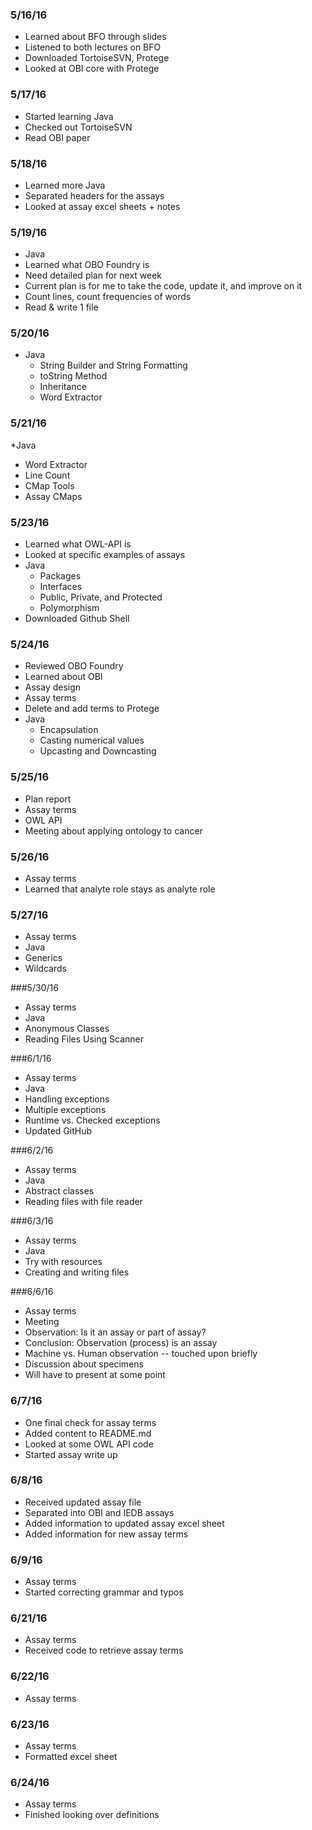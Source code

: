 ### 5/16/16
* Learned about BFO through slides
* Listened to both lectures on BFO
* Downloaded TortoiseSVN, Protege
* Looked at OBI core with Protege

### 5/17/16
* Started learning Java
* Checked out TortoiseSVN
* Read OBI paper

### 5/18/16
* Learned more Java
* Separated headers for the assays
* Looked at assay excel sheets + notes

### 5/19/16
* Java
* Learned what OBO Foundry is
* Need detailed plan for next week
* Current plan is for me to take the code, update it, and improve on it
* Count lines, count frequencies of words
* Read & write 1 file

### 5/20/16
* Java
  * String Builder and String Formatting
  * toString Method 
  * Inheritance
  * Word Extractor

### 5/21/16
*Java 
  * Word Extractor
  * Line Count
  * CMap Tools
  * Assay CMaps

### 5/23/16
* Learned what OWL-API is 
* Looked at specific examples of assays
* Java 
  * Packages
  * Interfaces
  * Public, Private, and Protected
  * Polymorphism
* Downloaded Github Shell

### 5/24/16
* Reviewed OBO Foundry 
* Learned about OBI
* Assay design
* Assay terms
* Delete and add terms to Protege
* Java
  * Encapsulation
  * Casting numerical values
  * Upcasting and Downcasting

### 5/25/16
* Plan report
* Assay terms
* OWL API
* Meeting about applying ontology to cancer

### 5/26/16
* Assay terms
* Learned that analyte role stays as analyte role

### 5/27/16
* Assay terms
* Java
 * Generics
 * Wildcards

###5/30/16
* Assay terms
* Java
 * Anonymous Classes
 * Reading Files Using Scanner

###6/1/16
* Assay terms
* Java
 * Handling exceptions
 * Multiple exceptions
 * Runtime vs. Checked exceptions
* Updated GitHub

###6/2/16
* Assay terms
* Java
 * Abstract classes
 * Reading files with file reader

###6/3/16
* Assay terms
* Java
 * Try with resources
 * Creating and writing files
 
###6/6/16
* Assay terms
* Meeting
 * Observation: Is it an assay or part of assay?
 * Conclusion: Observation (process) is an assay
 * Machine vs. Human observation -- touched upon briefly
 * Discussion about specimens
* Will have to present at some point

### 6/7/16
* One final check for assay terms
* Added content to README.md
* Looked at some OWL API code
* Started assay write up

### 6/8/16
* Received updated assay file
* Separated into OBI and IEDB assays
* Added information to updated assay excel sheet
* Added information for new assay terms

### 6/9/16
* Assay terms
* Started correcting grammar and typos

### 6/21/16
* Assay terms
* Received code to retrieve assay terms

### 6/22/16
* Assay terms

### 6/23/16
* Assay terms
* Formatted excel sheet

### 6/24/16
* Assay terms
* Finished looking over definitions
